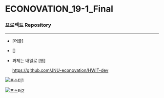# ECONOVATION_19-1_Final


### 프로젝트 Repository

------

- [어플]

  

- []



- 과제는 내일로 [웹]

  <https://github.com/JNU-econovation/HWIT-dev>
  
  
![포스터1](https://user-images.githubusercontent.com/40922963/61378022-5cd2c100-a8df-11e9-825e-9b734890f893.png)

![포스터2](https://user-images.githubusercontent.com/40922963/61378076-855abb00-a8df-11e9-87d7-dff7a4454dda.png)
